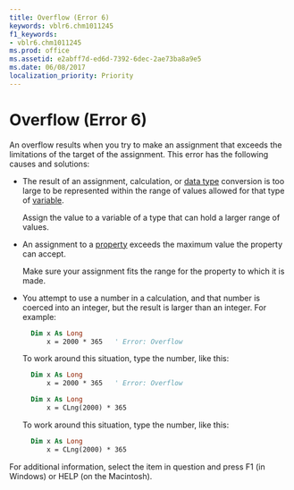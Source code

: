 ```yaml
---
title: Overflow (Error 6)
keywords: vblr6.chm1011245
f1_keywords:
- vblr6.chm1011245
ms.prod: office
ms.assetid: e2abff7d-ed6d-7392-6dec-2ae73ba8a9e5
ms.date: 06/08/2017
localization_priority: Priority
---
```



# Overflow (Error 6)

An overflow results when you try to make an assignment that exceeds the limitations of the target of the assignment. This error has the following causes and solutions:

- The result of an assignment, calculation, or [data type](../../Glossary/vbe-glossary.md) conversion is too large to be represented within the range of values allowed for that type of [variable](../../Glossary/vbe-glossary.md).
    
  Assign the value to a variable of a type that can hold a larger range of values.
    
- An assignment to a [property](../../Glossary/vbe-glossary.md) exceeds the maximum value the property can accept.
    
  Make sure your assignment fits the range for the property to which it is made.
    
- You attempt to use a number in a calculation, and that number is coerced into an integer, but the result is larger than an integer. For example:
    
  ```vb
    Dim x As Long 
        x = 2000 * 365   ' Error: Overflow
  ```

  To work around this situation, type the number, like this:
    
  ```vb
    Dim x As Long 
        x = 2000 * 365   ' Error: Overflow
  ```

  ```vb
    Dim x As Long 
        x = CLng(2000) * 365
  ```

  To work around this situation, type the number, like this:
    
  ```vb
    Dim x As Long 
        x = CLng(2000) * 365
  ```


For additional information, select the item in question and press F1 (in Windows) or HELP (on the Macintosh).

